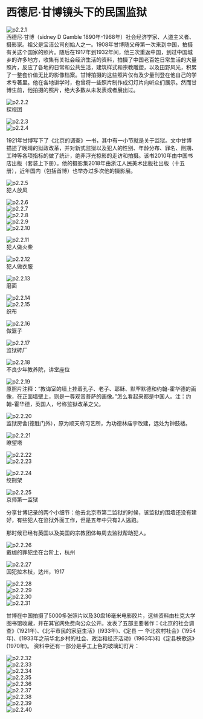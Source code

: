 # 西德尼∙甘博镜头下的民国监狱

![p2.2.1](/images/2.2.1.jpg)  
​西德尼∙甘博（sidney D Gamble 1890年-1968年）社会经济学家、人道主义者、摄影家。祖父是宝洁公司创始人之一。1908年甘博随父母第一次来到中国，拍摄有关这个国家的照片。随后在1917年到1932年间，他三次重返中国，到过中国城乡的许多地方，收集有关社会经济生活的资料，拍摄了中国老百姓日常生活的大量照片，反应了各地的日常和公共生活，建筑样式和宗教雕塑，以及田野风光，积累了一整套价值无比的影像档案。甘博拍摄的这些照片仅有及少量刊登在他自己的学术专著里。他在各地讲学时，也曾将一些照片制作成幻灯片向听众们展示。然而甘博生前，他拍摄的照片，绝大多数从未发表或者展出过。

![p2.2.2](/images/2.2.2.jpg)  
探视团  

![p2.2.3](/images/2.2.3.png)  
![p2.2.4](/images/2.2.4.jpg)  

1921年甘博写下了《北京的调查》一书，其中有一小节就是关于监狱。文中甘博描述了晚晴的狱政改革，并对新式监狱以及犯人的性别、年龄分布、罪名、刑期、工种等各项指标的做了统计，绝非浮光掠影的走访和拍摄。该书2010年由中国书店出版（套装上下册）。他的摄影集2018年由浙江人民美术出版社出版（十五册），近年国内（包括首博）也举办过多次他的摄影展。

![p2.2.5](/images/2.2.5.jpg)  
犯人放风  

![p2.2.6](/images/2.2.6.jpg)  
![p2.2.7](/images/2.2.7.jpg)  
![p2.2.8](/images/2.2.8.png)  
![p2.2.9](/images/2.2.9.png)  
![p2.2.10](/images/2.2.10.jpg)  

![p2.2.11](/images/2.2.11.jpg)  
犯人做火柴  

![p2.2.12](/images/2.2.12.jpg)  
犯人做衣服  

![p2.2.13](/images/2.2.13.jpg)  
磨面  

![p2.2.14](/images/2.2.14.jpg)  
![p2.2.15](/images/2.2.15.jpg)  
织布  

![p2.2.16](/images/2.2.16.jpg)  
做篮子  

![p2.2.17](/images/2.2.17.jpg)  
监狱砖厂  

![p2.2.18](/images/2.2.18.png)  
不良少年教养院，讲堂座位

![p2.2.19](/images/2.2.19.jpg)  
原照片注释：“教诲室的墙上挂着孔子、老子、耶稣、默罕默德和约翰-霍华德的画像，在正面墙壁上，则是一尊观音菩萨的画像。”怎么看起来都是中国人。注：约翰-霍华德，英国人，号称监狱改革之父。

![p2.2.20](/images/2.2.20.jpg)  
监狱房舍(德胜门外），原为顺天府习艺所，为功德林庙宇改建，远处为钟鼓楼。  

![p2.2.21](/images/2.2.21.jpg)  
瞭望塔  

![p2.2.22](/images/2.2.22.jpg)  
![p2.2.23](/images/2.2.23.png)  

![p2.2.24](/images/2.2.24.jpg)  
绞刑架  

![p2.2.25](/images/2.2.25.jpg)  
京师第一监狱

分享甘博记录的两个小细节：他去北京市第二监狱的时候，该监狱的围墙还没有建好，有些犯人在监狱外面工作，但是五年中只有2人逃跑。

那时候已经有英国以及美国的宗教团体每周去监狱帮助犯人。

![p2.2.26](/images/2.2.26.jpg)  
戴枷的罪犯坐在台阶上，杭州  

![p2.2.27](/images/2.2.27.jpg)  
囚犯拉木枝，达州，1917

![p2.2.28](/images/2.2.28.jpg)  
![p2.2.29](/images/2.2.29.jpg)  
![p2.2.30](/images/2.2.30.jpg)  
![p2.2.31](/images/2.2.31.jpg)  

甘博在中国拍摄了5000多张照片以及30盘16毫米电影胶片，这些资料由杜克大学图书馆收藏，并在其官网免费向公众公开。发表了五部主要著作：《北京的社会调查》(1921年)、《北平市民的家庭生活》(I933年)、《定县 一 华北农村社会》(1954年)、《1933年之前华北乡村的社会、政治和经济活动》(1963年)和《定县秧歌选》(1970年)。
资料中还有一部分是手工上色的玻璃幻灯片：

![p2.2.32](/images/2.2.32.jpg)  
![p2.2.33](/images/2.2.33.jpg)  
![p2.2.34](/images/2.2.34.jpg)  
![p2.2.35](/images/2.2.35.jpg)  
![p2.2.36](/images/2.2.36.jpg)  
![p2.2.37](/images/2.2.37.jpg)  
![p2.2.38](/images/2.2.38.jpg)  
![p2.2.39](/images/2.2.39.jpg)  
![p2.2.40](/images/2.2.40.jpg)  
